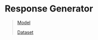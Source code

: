 # Response Generator

> [Model](https://huggingface.co/hermeschen1116/response_generator_for_emotion_chat_bot)
>
> [Dataset](https://huggingface.co/datasets/hermeschen1116/daily_dialog_for_RG)

